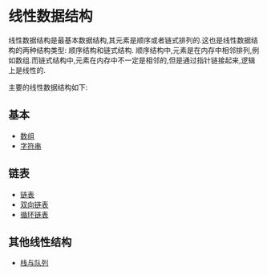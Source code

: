 # 线性数据结构

线性数据结构是最基本数据结构,其元素是顺序或者链式排列的.这也是线性数据结构的两种结构类型: 顺序结构和链式结构. 顺序结构中,元素是在内存中相邻排列,例如数组.而链式结构中,元素在内存中不一定是相邻的,但是通过指针链接起来,逻辑上是线性的.

主要的线性数据结构如下:

## 基本

* [数组](./1.Array.md)
* [字符串](./2.String.md)

## 链表

* [链表](./3.LinkedList.md)
* [双向链表](./4.DoublyLinkedList.md)
* [循环链表](./5.CircleLinkedList.md)

## 其他线性结构

* [栈与队列](./6.StackAndQueue.md)